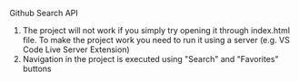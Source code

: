 Github Search API

1. The project will not work if you simply try opening it through index.html file. To make the project work you need to run it using a server (e.g. VS Code Live Server Extension)
2. Navigation in the project is executed using "Search" and "Favorites" buttons
